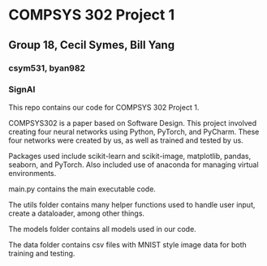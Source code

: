 # COMPSYS 302 Project 1

## Group 18, Cecil Symes, Bill Yang
### csym531, byan982
### SignAI
 

This repo contains our code for COMPSYS 302 Project 1.

COMPSYS302 is a paper based on Software Design. This project involved creating four neural networks using Python, PyTorch, and PyCharm.
These four networks were created by us, as well as trained and tested by us.

Packages used include scikit-learn and scikit-image, matplotlib, pandas, seaborn, and PyTorch. Also included use of anaconda for managing virtual environments.



main.py contains the main executable code.

The utils folder contains many helper functions used to handle user input, create a dataloader, among other things.

The models folder contains all models used in our code.

The data folder contains csv files with MNIST style image data for both training and testing.
